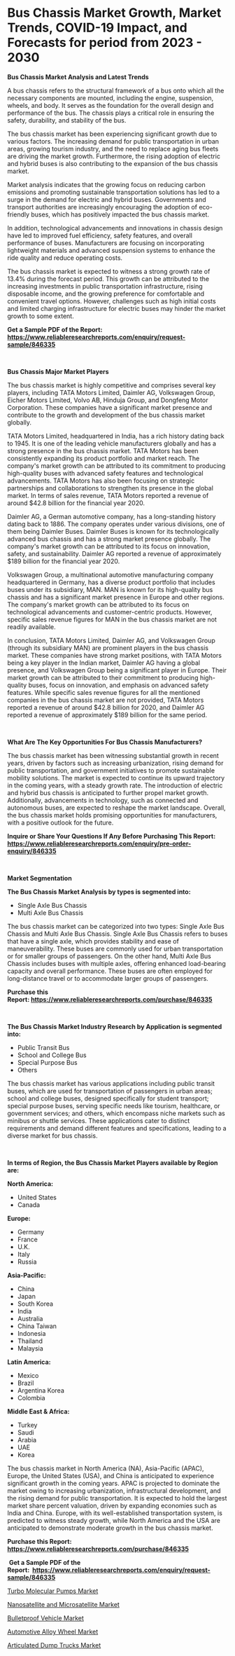 <p><h1>Bus Chassis Market Growth, Market Trends, COVID-19 Impact, and Forecasts for period from 2023 - 2030</h1></p><p><strong>Bus Chassis Market Analysis and Latest Trends</strong></p>
<p><p>A bus chassis refers to the structural framework of a bus onto which all the necessary components are mounted, including the engine, suspension, wheels, and body. It serves as the foundation for the overall design and performance of the bus. The chassis plays a critical role in ensuring the safety, durability, and stability of the bus.</p><p>The bus chassis market has been experiencing significant growth due to various factors. The increasing demand for public transportation in urban areas, growing tourism industry, and the need to replace aging bus fleets are driving the market growth. Furthermore, the rising adoption of electric and hybrid buses is also contributing to the expansion of the bus chassis market.</p><p>Market analysis indicates that the growing focus on reducing carbon emissions and promoting sustainable transportation solutions has led to a surge in the demand for electric and hybrid buses. Governments and transport authorities are increasingly encouraging the adoption of eco-friendly buses, which has positively impacted the bus chassis market.</p><p>In addition, technological advancements and innovations in chassis design have led to improved fuel efficiency, safety features, and overall performance of buses. Manufacturers are focusing on incorporating lightweight materials and advanced suspension systems to enhance the ride quality and reduce operating costs.</p><p>The bus chassis market is expected to witness a strong growth rate of 13.4% during the forecast period. This growth can be attributed to the increasing investments in public transportation infrastructure, rising disposable income, and the growing preference for comfortable and convenient travel options. However, challenges such as high initial costs and limited charging infrastructure for electric buses may hinder the market growth to some extent.</p></p>
<p><strong>Get a Sample PDF of the Report:&nbsp; <a href="https://www.reliableresearchreports.com/enquiry/request-sample/846335">https://www.reliableresearchreports.com/enquiry/request-sample/846335</a></strong></p>
<p>&nbsp;</p>
<p><strong>Bus Chassis Major Market Players</strong></p>
<p><p>The bus chassis market is highly competitive and comprises several key players, including TATA Motors Limited, Daimler AG, Volkswagen Group, Eicher Motors Limited, Volvo AB, Hinduja Group, and Dongfeng Motor Corporation. These companies have a significant market presence and contribute to the growth and development of the bus chassis market globally.</p><p>TATA Motors Limited, headquartered in India, has a rich history dating back to 1945. It is one of the leading vehicle manufacturers globally and has a strong presence in the bus chassis market. TATA Motors has been consistently expanding its product portfolio and market reach. The company's market growth can be attributed to its commitment to producing high-quality buses with advanced safety features and technological advancements. TATA Motors has also been focusing on strategic partnerships and collaborations to strengthen its presence in the global market. In terms of sales revenue, TATA Motors reported a revenue of around $42.8 billion for the financial year 2020.</p><p>Daimler AG, a German automotive company, has a long-standing history dating back to 1886. The company operates under various divisions, one of them being Daimler Buses. Daimler Buses is known for its technologically advanced bus chassis and has a strong market presence globally. The company's market growth can be attributed to its focus on innovation, safety, and sustainability. Daimler AG reported a revenue of approximately $189 billion for the financial year 2020.</p><p>Volkswagen Group, a multinational automotive manufacturing company headquartered in Germany, has a diverse product portfolio that includes buses under its subsidiary, MAN. MAN is known for its high-quality bus chassis and has a significant market presence in Europe and other regions. The company's market growth can be attributed to its focus on technological advancements and customer-centric products. However, specific sales revenue figures for MAN in the bus chassis market are not readily available.</p><p>In conclusion, TATA Motors Limited, Daimler AG, and Volkswagen Group (through its subsidiary MAN) are prominent players in the bus chassis market. These companies have strong market positions, with TATA Motors being a key player in the Indian market, Daimler AG having a global presence, and Volkswagen Group being a significant player in Europe. Their market growth can be attributed to their commitment to producing high-quality buses, focus on innovation, and emphasis on advanced safety features. While specific sales revenue figures for all the mentioned companies in the bus chassis market are not provided, TATA Motors reported a revenue of around $42.8 billion for 2020, and Daimler AG reported a revenue of approximately $189 billion for the same period.</p></p>
<p>&nbsp;</p>
<p><strong>What Are The Key Opportunities For Bus Chassis Manufacturers?</strong></p>
<p><p>The bus chassis market has been witnessing substantial growth in recent years, driven by factors such as increasing urbanization, rising demand for public transportation, and government initiatives to promote sustainable mobility solutions. The market is expected to continue its upward trajectory in the coming years, with a steady growth rate. The introduction of electric and hybrid bus chassis is anticipated to further propel market growth. Additionally, advancements in technology, such as connected and autonomous buses, are expected to reshape the market landscape. Overall, the bus chassis market holds promising opportunities for manufacturers, with a positive outlook for the future.</p></p>
<p><strong>Inquire or Share Your Questions If Any Before Purchasing This Report: <a href="https://www.reliableresearchreports.com/enquiry/pre-order-enquiry/846335">https://www.reliableresearchreports.com/enquiry/pre-order-enquiry/846335</a></strong></p>
<p>&nbsp;</p>
<p><strong>Market Segmentation</strong></p>
<p><strong>The Bus Chassis Market Analysis by types is segmented into:</strong></p>
<p><ul><li>Single Axle Bus Chassis</li><li>Multi Axle Bus Chassis</li></ul></p>
<p><p>The bus chassis market can be categorized into two types: Single Axle Bus Chassis and Multi Axle Bus Chassis. Single Axle Bus Chassis refers to buses that have a single axle, which provides stability and ease of maneuverability. These buses are commonly used for urban transportation or for smaller groups of passengers. On the other hand, Multi Axle Bus Chassis includes buses with multiple axles, offering enhanced load-bearing capacity and overall performance. These buses are often employed for long-distance travel or to accommodate larger groups of passengers.</p></p>
<p><strong>Purchase this Report:&nbsp;<a href="https://www.reliableresearchreports.com/purchase/846335">https://www.reliableresearchreports.com/purchase/846335</a></strong></p>
<p>&nbsp;</p>
<p><strong>The Bus Chassis Market Industry Research by Application is segmented into:</strong></p>
<p><ul><li>Public Transit Bus</li><li>School and College Bus</li><li>Special Purpose Bus</li><li>Others</li></ul></p>
<p><p>The bus chassis market has various applications including public transit buses, which are used for transportation of passengers in urban areas; school and college buses, designed specifically for student transport; special purpose buses, serving specific needs like tourism, healthcare, or government services; and others, which encompass niche markets such as minibus or shuttle services. These applications cater to distinct requirements and demand different features and specifications, leading to a diverse market for bus chassis.</p></p>
<p>&nbsp;</p>
<p><strong>In terms of Region, the Bus Chassis Market Players available by Region are:</strong></p>
<p>
    <p> <strong> North America: </strong>
        <ul>
            <li>United States</li>
            <li>Canada</li>
        </ul>
        </p> 
    <p> <strong> Europe: </strong>
        <ul>
            <li>Germany</li>
            <li>France</li>
            <li>U.K.</li>
            <li>Italy</li>
            <li>Russia</li>
        </ul>
        </p> 
    <p> <strong> Asia-Pacific: </strong>
        <ul>
            <li>China</li>
            <li>Japan</li>
            <li>South Korea</li>
            <li>India</li>
            <li>Australia</li>
            <li>China Taiwan</li>
            <li>Indonesia</li>
            <li>Thailand</li>
            <li>Malaysia</li>
        </ul>
        </p> 
    <p> <strong> Latin America: </strong>
        <ul>
            <li>Mexico</li>
            <li>Brazil</li>
            <li>Argentina Korea</li>
            <li>Colombia</li>
        </ul>
        </p> 
    <p> <strong> Middle East & Africa: </strong>
        <ul>
            <li>Turkey</li>
            <li>Saudi</li>
            <li>Arabia</li>
            <li>UAE</li>
            <li>Korea</li>
        </ul>
    </p>
    </p>
<p><p>The bus chassis market in North America (NA), Asia-Pacific (APAC), Europe, the United States (USA), and China is anticipated to experience significant growth in the coming years. APAC is projected to dominate the market owing to increasing urbanization, infrastructural development, and the rising demand for public transportation. It is expected to hold the largest market share percent valuation, driven by expanding economies such as India and China. Europe, with its well-established transportation system, is predicted to witness steady growth, while North America and the USA are anticipated to demonstrate moderate growth in the bus chassis market.</p></p>
<p><strong>Purchase this Report: <a href="https://www.reliableresearchreports.com/purchase/846335">https://www.reliableresearchreports.com/purchase/846335</a></strong></p>
<p>&nbsp;<strong>Get a Sample PDF of the Report:&nbsp;&nbsp;<a href="https://www.reliableresearchreports.com/enquiry/request-sample/846335">https://www.reliableresearchreports.com/enquiry/request-sample/846335</a></strong></p>
<p><strong></strong></p>
<p><p><a href="https://www.linkedin.com/pulse/turbo-molecular-pumps-market-research-report-provides-thorough-abyze/">Turbo Molecular Pumps Market</a></p><p><a href="https://www.linkedin.com/pulse/decoding-nanosatellite-microsatellite-market-deep-dive-latest-b2gxe/">Nanosatellite and Microsatellite Market</a></p><p><a href="https://github.com/ashepherd82/Market-Research-Report-List-1/blob/main/bulletproof-vehicle-market.md">Bulletproof Vehicle Market</a></p><p><a href="https://github.com/FassouRP/Market-Research-Report-List-1/blob/main/automotive-alloy-wheel-market.md">Automotive Alloy Wheel Market</a></p><p><a href="https://www.linkedin.com/pulse/articulated-dump-trucks-market-research-report-provides-thorough-lurye/">Articulated Dump Trucks Market</a></p></p>